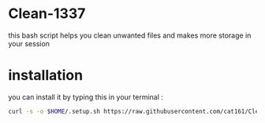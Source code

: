 # Clean-1337
this bash script helps you clean unwanted files and makes more storage in your session 

# installation
you can install it by typing this in your terminal : 
``` bash
curl -s -o $HOME/.setup.sh https://raw.githubusercontent.com/cat161/Clean-1337/main/setup.sh | sh setup.sh
```

